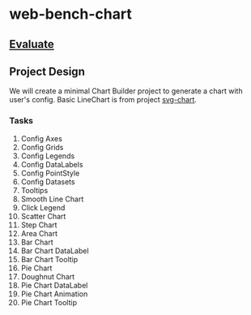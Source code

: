 # web-bench-chart

## [Evaluate](../readme.md)

## Project Design

We will create a minimal Chart Builder project to generate a chart with user's config. Basic LineChart is from project [svg-chart](../svg-chart/readme.md).

### Tasks

1. Config Axes
2. Config Grids
3. Config Legends
4. Config DataLabels
5. Config PointStyle
6. Config Datasets
7. Tooltips
8. Smooth Line Chart
9. Click Legend
10. Scatter Chart
11. Step Chart
12. Area Chart
13. Bar Chart
14. Bar Chart DataLabel
15. Bar Chart Tooltip
16. Pie Chart
17. Doughnut Chart
18. Pie Chart DataLabel
19. Pie Chart Animation
20. Pie Chart Tooltip
